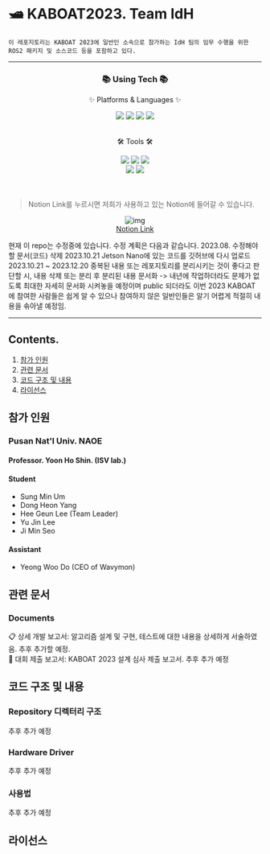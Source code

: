 # 🛥️ KABOAT2023. Team IdH 

```
이 레포지토리는 KABOAT 2023에 일반인 소속으로 참가하는 IdH 팀의 임무 수행을 위한 ROS2 패키지 및 소스코드 등을 포함하고 있다.
```

------
<div align=center>
	<h3>📚 Using Tech 📚</h3>
	<p>✨ Platforms & Languages ✨</p> 
</div>
<div align="center">
	<img src="https://img.shields.io/badge/C-A8B9CC?style=flat&logo=C&logoColor=white" />
	<img src="https://img.shields.io/badge/C++-00599C?style=flat&logo=C++&logoColor=white" />
	<img src="https://img.shields.io/badge/Python-3776AB?style=flat&logo=Python&logoColor=white" />
	<img src="https://img.shields.io/badge/Linux-FCC624?style=flat&logo=Linux&logoColor=white" />
</div>
<br>
<div align=center>
	<p>🛠 Tools 🛠</p>
</div>
<div align="center">
	<img src="https://img.shields.io/badge/ROS2-22314E?style=flat&logo=ROS&logoColor=white" />
	<img src="https://img.shields.io/badge/Notion-000000?style=flat&logo=Notion&logoColor=white" />
	<img src="https://img.shields.io/badge/Visual Studio Code-007ACC?style=flat&logo=VisualStudioCode&logoColor=white" />
	<br>
	<img src="https://img.shields.io/badge/Github-181717?style=flat&logo=Github&logoColor=white" />
	<img src="https://img.shields.io/badge/Slack-4A154B?style=flat&logo=Slack&logoColor=white" />
</div>
<br><br>


> Notion Link를 누르시면 저희가 사용하고 있는 Notion에 들어갈 수 있습니다.


<div align = center>
 
![img](https://user-images.githubusercontent.com/48307403/209555944-2a6f903b-1f4b-4c03-bb3e-2cea64d69935.png)  
[Notion Link](https://dandelion-postage-e0c.notion.site/KABOAT-2023-5c5b9310504c4428b0f66c29f467bdb8)

</div>

 현재 이 repo는 수정중에 있습니다. 수정 계획은 다음과 같습니다.
 2023.08. 수정해야할 문서(코드) 삭제
 2023.10.21 Jetson Nano에 있는 코드를 깃허브에 다시 업로드
 2023.10.21 ~ 2023.12.20  중복된 내용 또는 레포지토리를 분리시키는 것이 좋다고 판단할 시, 내용 삭제 또는 분리 후 분리된 내용 문서화
  -> 내년에 작업하더라도 문제가 없도록 최대한 자세히 문서화 시켜놓을 예정이며 public 되더라도 이번 2023 KABOAT에 참여한 사람들은 쉽게 알 수 있으나 참여하지 않은 일반인들은 알기 어렵게 적절히 내용을 솎아낼 예정임.



-------------------------------------------------------------------------  

## Contents.  
1. [참가 인원](#참가-인원)
2. [관련 문서](#관련-문서)
3. [코드 구조 및 내용](#코드-구조-및-내용)
4. [라이선스](#라이선스)

## 참가 인원
### Pusan Nat'l Univ. NAOE

#### Professor. Yoon Ho Shin.  (ISV lab.)
#### Student
- Sung Min Um
- Dong Heon Yang
- Hee Geun Lee (Team Leader)
- Yu Jin Lee
- Ji Min Seo

#### Assistant
- Yeong Woo Do (CEO of Wavymon)<br>
  
## 관련 문서  
### Documents
📋 상세 개발 보고서: 알고리즘 설계 및 구현, 테스트에 대한 내용을 상세하게 서술하였음. 추후 추가할 예정.<br>
📝 대회 제출 보고서: KABOAT 2023 설계 심사 제출 보고서. 추후 추가 예정<br>

## 코드 구조 및 내용  
### Repository 디렉터리 구조
추후 추가 예정
### Hardware Driver
추후 추가 예정
### 사용법
추후 추가 예정

## 라이선스
